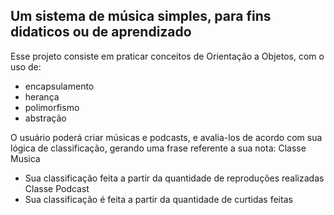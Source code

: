 Um sistema de música simples, para fins didaticos ou de aprendizado
------------------------------------------------------------------------------------------------
Esse projeto consiste em praticar conceitos de Orientação a Objetos, com o uso de:
  * encapsulamento
  * herança
  * polimorfismo
  * abstração

O usuário poderá criar músicas e podcasts, e avalia-los de acordo com sua lógica 
de classificação, gerando uma frase referente a sua nota:
Classe Musica
  - Sua classificação feita a partir da quantidade de reproduções realizadas
Classe Podcast
  - Sua classificação é feita a partir da quantidade de curtidas feitas
